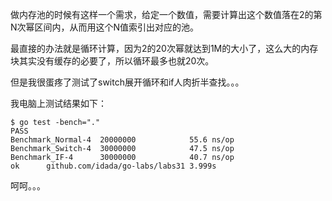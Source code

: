 做内存池的时候有这样一个需求，给定一个数值，需要计算出这个数值落在2的第N次幂区间内，从而用这个N值索引出对应的池。

最直接的办法就是循环计算，因为2的20次幂就达到1M的大小了，这么大的内存块其实没有缓存的必要了，所以循环最多也就20次。

但是我很蛋疼了测试了switch展开循环和if人肉折半查找。。。

我电脑上测试结果如下：

```
$ go test -bench="."
PASS
Benchmark_Normal-4	20000000	        55.6 ns/op
Benchmark_Switch-4	30000000	        47.5 ns/op
Benchmark_IF-4    	30000000	        40.7 ns/op
ok  	github.com/idada/go-labs/labs31	3.999s
```

呵呵。。。